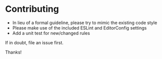 # Contributing

* In lieu of a formal guideline, please try to mimic the existing code style
* Please make use of the included ESLint and EditorConfig settings
* Add a unit test for new/changed rules

If in doubt, file an issue first.

Thanks!
